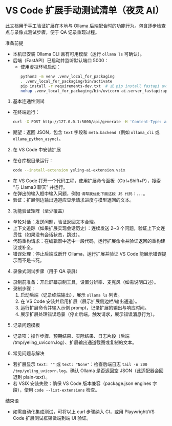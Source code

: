 # VS Code 扩展手动测试清单（夜灵 AI）

此文档用于手工验证扩展在本地与 Ollama 后端配合时的功能行为。包含逐步检查点与录像式测试步骤，便于 QA 记录重现过程。

准备前提
- 本机已安装 Ollama CLI 且有可用模型（运行 `ollama ls` 可确认）。
- 后端（FastAPI）已启动并监听默认端口 5000：
  - 使用虚拟环境启动：
    ```bash
    python3 -m venv .venv_local_for_packaging
    . .venv_local_for_packaging/bin/activate
    pip install -r requirements-dev.txt  # 或 pip install fastapi uvicorn ollama requests
    nohup .venv_local_for_packaging/bin/uvicorn ai.server_fastapi:app --host 127.0.0.1 --port 5000 > /tmp/yeling_uvicorn.log 2>&1 &
    ```

1) 基本连通性测试
- 在终端运行：
  ```bash
  curl -X POST http://127.0.0.1:5000/api/generate -H 'Content-Type: application/json' -d '{"model":"llama3.1","prompt":"你好"}' | jq
  ```
- 期望：返回 JSON，包含 `text` 字段和 `meta.backend`（例如 `ollama_cli` 或 `ollama_python_async`）。

2) 在 VS Code 中安装扩展
- 在仓库根目录运行：
  ```bash
  code --install-extension yeling-ai-extension.vsix
  ```
- 在 VS Code 打开一个代码工程，使用扩展命令面板（Ctrl+Shift+P），搜索 “与 Llama3 聊天” 并运行。
- 在弹出的输入框中输入问题，例如 `请帮我优化下面这段 JS 代码：...`。
- 验证：扩展侧边输出通道应显示请求进度与模型返回的文本。

3) 功能验证矩阵（至少覆盖）
- 单轮对话：发送问题，验证返回文本合理。
- 上下文追踪（如果扩展实现会话历史）：连续发送 2~3 个问题，验证上下文连贯性（如果没有会话状态，跳过）。
- 代码重构请求：在编辑器中选中一段代码，运行扩展命令并验证返回的重构建议或补全。
- 错误处理：停止后端或断开 Ollama，运行扩展并验证 VS Code 能展示错误提示而不是卡死。

4) 录像式测试步骤（用于 QA 录屏）
- 录制前准备：开启屏幕录制工具，设置分辨率、麦克风（如需说明口述）。
- 录制步骤：
  1. 启动后端（记录终端输出），展示 `ollama ls` 列表。
  2. 在 VS Code 安装并启用扩展（展示扩展侧边栏/输出通道）。
  3. 运行扩展命令并输入示例 prompt，记录扩展的输出与响应时间。
  4. 展示扩展处理错误场景（停止后端，触发请求，展示错误消息行为）。

5) 记录问题模板
- 记录项：操作步骤、预期结果、实际结果、日志片段（后端 /tmp/yeling_uvicorn.log）、扩展输出通道截图或复制的文本。

6) 常见问题与解决
- 若扩展显示 `text: ""` 或 `text: "None"`：检查后端日志 `tail -n 200 /tmp/yeling_uvicorn.log`，确认 Ollama 是否返回空 JSON（此适配器会回退到 plain-text）。
- 若 VSIX 安装失败：确保 VS Code 版本兼容（package.json engines 字段），使用 `code --list-extensions` 检查。

结束语
- 如需自动化集成测试，可将以上 curl 步骤纳入 CI，或用 Playwright/VS Code 扩展测试框架做端到端 UI 验证。
